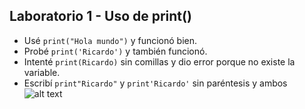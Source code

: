 ## Laboratorio 1 - Uso de print()

- Usé `print("Hola mundo")` y funcionó bien.
- Probé `print('Ricardo')` y también funcionó.
- Intenté `print(Ricardo)` sin comillas y dio error porque no existe la variable.
- Escribí `print"Ricardo"` y `print'Ricardo'` sin paréntesis y ambos
![alt text](../fundamentos%20python/img/seccion1.png)